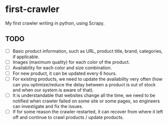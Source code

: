 # first-crawler
My first crawler writing in python, using Scrapy.

## TODO
- [ ] Basic product information, such as URL, product title, brand, categories, if applicable.
- [ ] Images (maximum quality) for each color of the product.
- [ ] Availability for each color and size combination.
- [ ] For new product, it can be updated every 6 hours.
- [ ] For existing products, we need to update the availability very often (how can you optimize/reduce the delay between a product is out of stock and when our system is aware of that).
- [ ] It is understandable that websites change all the time, we need to be notified when crawler failed on some site or some pages, so engineers can investigate and fix the issues.
- [ ] If for some reason the crawler restarted, it can recover from where it left off and continue to crawl products / update products.
